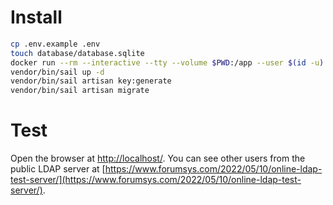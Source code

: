 # Install

```bash
cp .env.example .env
touch database/database.sqlite
docker run --rm --interactive --tty --volume $PWD:/app --user $(id -u):$(id -g) laravelsail/php83-composer:latest install
vendor/bin/sail up -d
vendor/bin/sail artisan key:generate
vendor/bin/sail artisan migrate
```

# Test

Open the browser at [http://localhost/](http://localhost). You can see other users from
the public LDAP server at [https://www.forumsys.com/2022/05/10/online-ldap-test-server/](https://www.forumsys.com/2022/05/10/online-ldap-test-server/).
